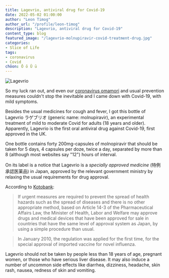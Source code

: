 ```yaml
---
title: Lagevrio, antiviral drug for Covid-19
date: 2022-05-02 01:00:00
author: "Leon Timog"
author_url: "/profile/leon-timog"
description: "Lagevrio, antiviral drug for Covid-19"
content_type: blog
featured_image: "/lagevrio-mo​lnupiravir-covid-treatment-drug.jpg"
categories:
- Slice of Life
tags:
- coronavirus
- Covid
chōon: Ō ō Ū ū
---
```

![Lagevrio](lagevrio-mo​lnupiravir-covid-treatment-drug.jpg "Lagevrio, Covid-19 treatment drug")

So my luck ran out, and even our [coronavirus omamori](https://timog.org/our-home-coronavirus-omamori-protecting-us-from-covid/) and usual prevention measures couldn't stop the inevitable and I came down with Covid-19, with mild symptoms.

Besides the usual medicines for cough and fever, I got this bottle of Lagevrio ラゲブリオ (generic name: molnupiravir), an experimental treatment of mild to moderate Covid for adults (18 years and older). Apparently, Lagevrio is the first oral antiviral drug against Covid-19, first approved in the UK.

One bottle contains forty 200mg-capsules of molnopiravir that should be taken for 5 days, 4 capsules per doze, twice a day, separated by more than 8 (although most websites say "12") hours of interval.

On its label is a notice that Lagevrio is a *specially approved medicine* (特例承認医薬品) in Japan, approved by the relevant government ministry by relaxing the usual requirements for drug approval.

According to [Kotobank](https://kotobank.jp/word/%E7%89%B9%E4%BE%8B%E6%89%BF%E8%AA%8D-583042):

>If urgent measures are required to prevent the spread of health hazards such as the spread of diseases and there is no other appropriate method, based on Article 14-3 of the Pharmaceutical Affairs Law, the Minister of Health, Labor and Welfare may approve drugs and medical devices that have been approved for sale in countries that have the same level of approval system as Japan, by using a simple procedure than usual.

>In January 2010, the regulation was applied for the first time, for the special approval of imported vaccine for novel influenza.

Lagevrio should not be taken by people less than 18 years of age, pregnant women, or those who have serious liver disease. It may also induce a number of uncommon side effects like diarrhea, dizziness, headache, skin rash, nausea, redness of skin and vomiting.